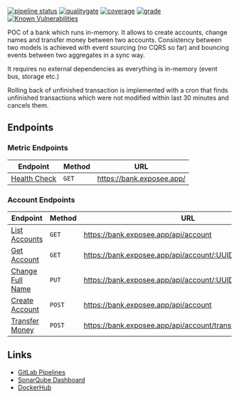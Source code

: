 [![pipeline status](https://gitlab.com/kamilgregorczyk/event-sourced-bank/badges/master/pipeline.svg)](https://gitlab.com/kamilgregorczyk/event-sourced-bank/pipelines)
[![qualitygate](https://sonarcloud.io/api/project_badges/measure?project=kamilgregorczyk_event-sourced-bank&metric=alert_status)](https://sonarcloud.io/dashboard?id=kamilgregorczyk_event-sourced-bank)
[![coverage](https://sonarcloud.io/api/project_badges/measure?project=kamilgregorczyk_event-sourced-bank&metric=coverage)](https://sonarcloud.io/dashboard?id=kamilgregorczyk_event-sourced-bank)
[![grade](https://sonarcloud.io/api/project_badges/measure?project=kamilgregorczyk_event-sourced-bank&metric=reliability_rating)](https://sonarcloud.io/dashboard?id=kamilgregorczyk_event-sourced-bank)
[![Known Vulnerabilities](https://snyk.io/test/github/kamilgregorczyk/event-sourced-bank/badge.svg?targetFile=pom.xml)](https://snyk.io/test/github/kamilgregorczyk/event-sourced-bank?targetFile=pom.xml)

POC of a bank which runs in-memory. It allows to create accounts, change names and transfer money between two accounts.
Consistency between two models is achieved with event sourcing (no CQRS so far) and bouncing events between two
aggregates in a sync way.

It requires no external dependencies as everything is in-memory (event bus, storage etc.)

Rolling back of unfinished transaction is implemented with a cron that finds unfinished transactions which were not
modified within last 30 minutes and cancels them.

## Endpoints

### Metric Endpoints

| Endpoint                           | Method | URL                             |
|------------------------------------|--------|---------------------------------|
| [Health Check](doc/healthcheck.md) | `GET`  | https://bank.exposee.app/   |

### Account Endpoints

| Endpoint                                  | Method | URL                                                           |
|-------------------------------------------|--------|---------------------------------------------------------------|
| [List Accounts](doc/listaccounts.md)      | `GET`  | https://bank.exposee.app/api/account                      |
| [Get Account](doc/getaccount.md)          | `GET`  | https://bank.exposee.app/api/account/:UUID                |
| [Change Full Name](doc/changefullname.md) | `PUT`  | https://bank.exposee.app/api/account/:UUID/changeFullName |
| [Create Account](doc/createaccount.md)    | `POST` | https://bank.exposee.app/api/account                      |
| [Transfer Money](doc/transfermoney.md)    | `POST` | https://bank.exposee.app/api/account/transferMoney        |

## Links

* [GitLab Pipelines](https://gitlab.com/kamilgregorczyk/event-sourced-bank/pipelines)
* [SonarQube Dashboard](https://sonarcloud.io/dashboard?id=kamilgregorczyk_event-sourced-bank)
* [DockerHub](https://cloud.docker.com/u/uniqe15/repository/docker/uniqe15/event-sourced-bank)
